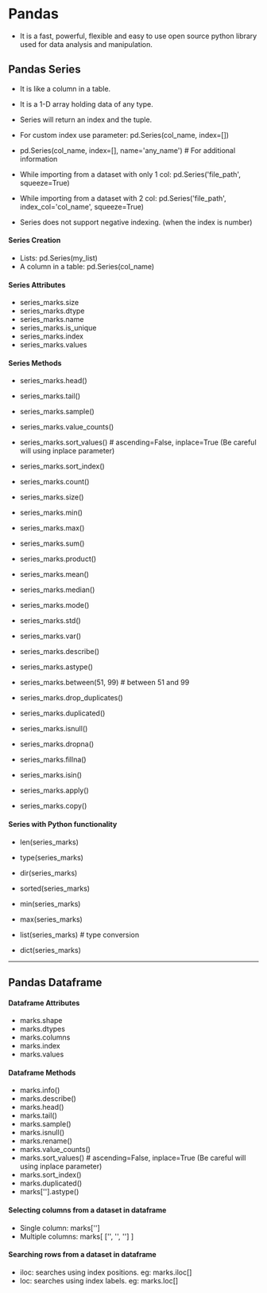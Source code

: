# Pandas
* It is a fast, powerful, flexible and easy to use open source python library used for data analysis and manipulation.

## Pandas Series
* It is like a column in a table.
* It is a 1-D array holding data of any type.

* Series will return an index and the tuple.
* For custom index use parameter: pd.Series(col_name, index=[])
* pd.Series(col_name, index=[], name='any_name')           # For additional information
* While importing from a dataset with only 1 col: pd.Series('file_path', squeeze=True)
* While importing from a dataset with 2 col: pd.Series('file_path', index_col='col_name', squeeze=True)
* Series does not support negative indexing. (when the index is number)
 
#### Series Creation
* Lists: pd.Series(my_list)
* A column in a table: pd.Series(col_name)

#### Series Attributes
* series_marks.size
* series_marks.dtype
* series_marks.name
* series_marks.is_unique
* series_marks.index
* series_marks.values

#### Series Methods
* series_marks.head()
* series_marks.tail()
* series_marks.sample()
* series_marks.value_counts()
* series_marks.sort_values()          # ascending=False, inplace=True (Be careful will using inplace parameter)
* series_marks.sort_index()

* series_marks.count()
* series_marks.size()
* series_marks.min()
* series_marks.max()
* series_marks.sum()
* series_marks.product()
* series_marks.mean()
* series_marks.median()
* series_marks.mode()
* series_marks.std()
* series_marks.var()
* series_marks.describe()

* series_marks.astype()
* series_marks.between(51, 99)    # between 51 and 99
* series_marks.drop_duplicates()
* series_marks.duplicated()
* series_marks.isnull()
* series_marks.dropna()
* series_marks.fillna()
* series_marks.isin()
* series_marks.apply()
* series_marks.copy()

#### Series with Python functionality
* len(series_marks)
* type(series_marks)
* dir(series_marks)
* sorted(series_marks)
* min(series_marks)
* max(series_marks)

* list(series_marks)                # type conversion
* dict(series_marks)
------------------------------------------------------------------------------------------------------------------------------------------------------------------------

## Pandas Dataframe

#### Dataframe Attributes
* marks.shape
* marks.dtypes
* marks.columns
* marks.index
* marks.values

#### Dataframe Methods
* marks.info()
* marks.describe()
* marks.head()
* marks.tail()
* marks.sample()
* marks.isnull()
* marks.rename()
* marks.value_counts()
* marks.sort_values()          # ascending=False, inplace=True (Be careful will using inplace parameter)
* marks.sort_index()
* marks.duplicated()
* marks[''].astype()

#### Selecting columns from a dataset in dataframe
* Single column: marks['']
* Multiple columns: marks[ ['', '', ''] ]

#### Searching rows from a dataset in dataframe
* iloc: searches using index positions. eg: marks.iloc[]
* loc: searches using index labels. eg: marks.loc[]
